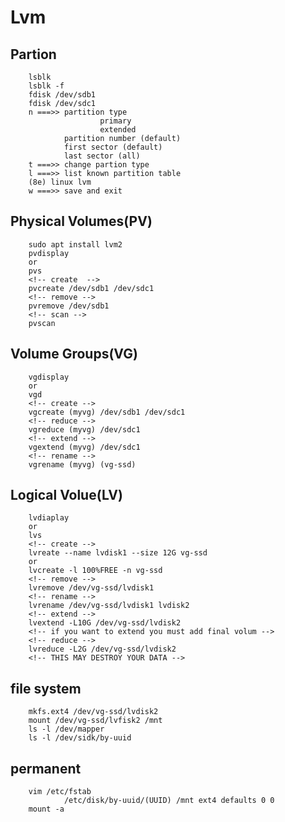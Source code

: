 # Lvm

## Partion
        lsblk
        lsblk -f
        fdisk /dev/sdb1
        fdisk /dev/sdc1
        n ===>> partition type
                        primary
                        extended
                partition number (default)
                first sector (default)
                last sector (all)
        t ===>> change partion type
        l ===>> list known partition table
        (8e) linux lvm
        w ===>> save and exit

## Physical Volumes(PV)
        sudo apt install lvm2
        pvdisplay
        or
        pvs
        <!-- create  -->
        pvcreate /dev/sdb1 /dev/sdc1
        <!-- remove -->
        pvremove /dev/sdb1
        <!-- scan -->
        pvscan

## Volume Groups(VG)
        vgdisplay
        or
        vgd
        <!-- create -->
        vgcreate (myvg) /dev/sdb1 /dev/sdc1
        <!-- reduce -->
        vgreduce (myvg) /dev/sdc1
        <!-- extend -->
        vgextend (myvg) /dev/sdc1
        <!-- rename -->
        vgrename (myvg) (vg-ssd)

## Logical Volue(LV)
        lvdiaplay
        or
        lvs
        <!-- create -->
        lvreate --name lvdisk1 --size 12G vg-ssd
        or
        lvcreate -l 100%FREE -n vg-ssd
        <!-- remove -->
        lvremove /dev/vg-ssd/lvdisk1
        <!-- rename -->
        lvrename /dev/vg-ssd/lvdisk1 lvdisk2
        <!-- extend -->
        lvextend -L10G /dev/vg-ssd/lvdisk2
        <!-- if you want to extend you must add final volum -->
        <!-- reduce -->
        lvreduce -L2G /dev/vg-ssd/lvdisk2
        <!-- THIS MAY DESTROY YOUR DATA -->

## file system
        mkfs.ext4 /dev/vg-ssd/lvdisk2
        mount /dev/vg-ssd/lvfisk2 /mnt
        ls -l /dev/mapper
        ls -l /dev/sidk/by-uuid

## permanent
        vim /etc/fstab
                /etc/disk/by-uuid/(UUID) /mnt ext4 defaults 0 0
        mount -a





